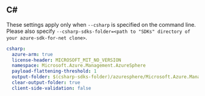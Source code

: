 ## C#

These settings apply only when `--csharp` is specified on the command line.
Please also specify `--csharp-sdks-folder=<path to "SDKs" directory of your azure-sdk-for-net clone>`.

``` yaml $(csharp)
csharp:
  azure-arm: true
  license-header: MICROSOFT_MIT_NO_VERSION
  namespace: Microsoft.Azure.Management.AzureSphere
  payload-flattening-threshold: 1
  output-folder: $(csharp-sdks-folder)/azuresphere/Microsoft.Azure.Management.AzureSphere/src/Generated
  clear-output-folder: true
  client-side-validation: false
```